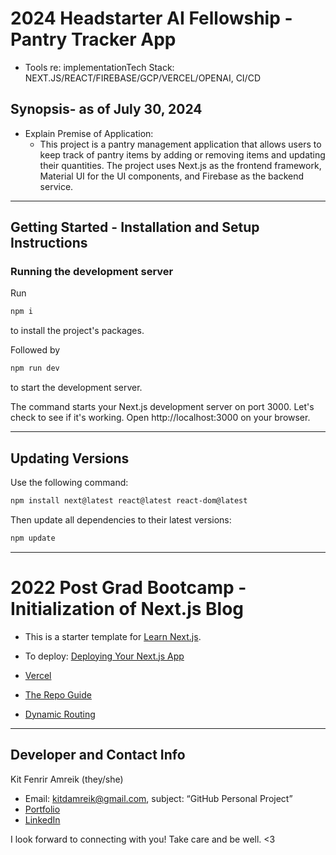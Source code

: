 # 2024 Headstarter AI Fellowship - Pantry Tracker App
* Tools re: implementationTech Stack: NEXT.JS/REACT/FIREBASE/GCP/VERCEL/OPENAI, CI/CD

## Synopsis- as of July 30, 2024

* Explain Premise of Application:  
    * This project is a pantry management application that allows users to keep track of pantry items by adding or removing items and updating their quantities. The project uses Next.js as the frontend framework, Material UI for the UI components, and Firebase as the backend service. 

---
## Getting Started - Installation and Setup Instructions

### Running the development server
Run 
```bash
npm i
```
to install the project's packages.

Followed by 
```bash
npm run dev
```
 to start the development server.

The command starts your Next.js development server on port 3000. Let's check to see if it's working. Open http://localhost:3000 on your browser. 

---
## Updating Versions
Use the following command: 
```bash
npm install next@latest react@latest react-dom@latest
```

Then update all dependencies to their latest versions: 
```bash
npm update
```
---
# 2022 Post Grad Bootcamp - Initialization of Next.js Blog
* This is a starter template for [Learn Next.js](https://nextjs.org/learn).

* To deploy: [Deploying Your Next.js App](https://nextjs.org/learn/basics/deploying-nextjs-app/github)

* [Vercel](https://nextjs.org/learn/basics/deploying-nextjs-app/platform-details)

* [The Repo Guide](https://github.com/vercel/next-learn/tree/master/basics/demo)

* [Dynamic Routing](https://nextjs.org/docs/api-routes/dynamic-api-routes)
___
## Developer and Contact Info
Kit Fenrir Amreik (they/she)
* Email: kitdamreik@gmail.com, subject: “GitHub Personal Project”
* [Portfolio](https://kit-fenrir-amreik-portfolio.onrender.com/)
* [LinkedIn](https://www.linkedin.com/in/kit-amreik/)

I look forward to connecting with you! Take care and be well. <3 
